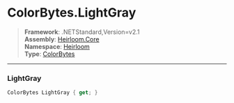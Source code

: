 # ColorBytes.LightGray

> **Framework**: .NETStandard,Version=v2.1  
> **Assembly**: [Heirloom.Core][0]  
> **Namespace**: [Heirloom][0]  
> **Type**: [ColorBytes][1]  

--------------------------------------------------------------------------------

### LightGray

```cs
ColorBytes LightGray { get; }
```

[0]: ..\Heirloom.Core.md
[1]: Heirloom.ColorBytes.md
